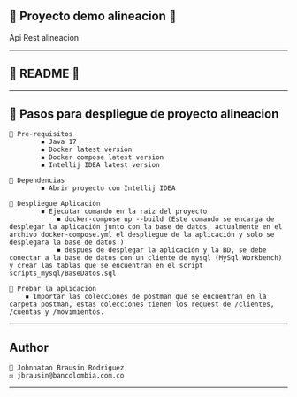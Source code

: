 ## 📌 Proyecto demo alineacion 📌
Api Rest alineacion

--------------------
## 💾 README 💾
--------------------

## 🔰 **Pasos para despliegue de proyecto alineacion**  


	📌 Pre-requisitos
			◾ Java 17
			◾ Docker latest version
			◾ Docker compose latest version
			◾ Intellij IDEA latest version

	📌 Dependencias			
			◾ Abrir proyecto con Intellij IDEA

	📌 Despliegue Aplicación						
			◾ Ejecutar comando en la raiz del proyecto
				◾ docker-compose up --build (Este comando se encarga de desplegar la aplicación junto con la base de datos, actualmente en el archivo docker-compose.yml el despliegue de la aplicación y solo se desplegara la base de datos.)
				◾ despues de desplegar la aplicación y la BD, se debe conectar a la base de datos con un cliente de mysql (MySql Workbench) y crear las tablas que se encuentran en el script scripts_mysql/BaseDatos.sql
				
	📌 Probar la aplicación
		◾ Importar las colecciones de postman que se encuentran en la carpeta postman, estas colecciones tienen los request de /clientes, /cuentas y /movimientos.
				
--------------------------------------------
## Author
	👤 Johnnatan Brausin Rodriguez
	✉ jbrausin@bancolombia.com.co
    
--------------------------------------------
